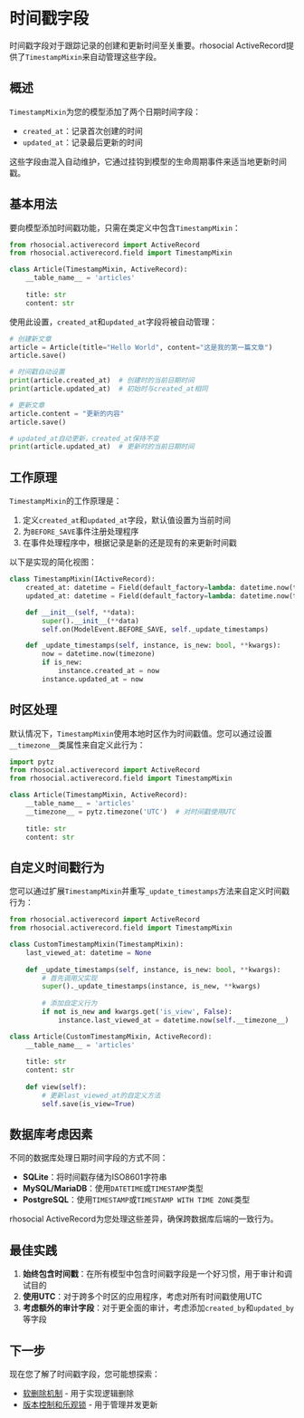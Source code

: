 # 时间戳字段

时间戳字段对于跟踪记录的创建和更新时间至关重要。rhosocial ActiveRecord提供了`TimestampMixin`来自动管理这些字段。

## 概述

`TimestampMixin`为您的模型添加了两个日期时间字段：

- `created_at`：记录首次创建的时间
- `updated_at`：记录最后更新的时间

这些字段由混入自动维护，它通过挂钩到模型的生命周期事件来适当地更新时间戳。

## 基本用法

要向模型添加时间戳功能，只需在类定义中包含`TimestampMixin`：

```python
from rhosocial.activerecord import ActiveRecord
from rhosocial.activerecord.field import TimestampMixin

class Article(TimestampMixin, ActiveRecord):
    __table_name__ = 'articles'
    
    title: str
    content: str
```

使用此设置，`created_at`和`updated_at`字段将被自动管理：

```python
# 创建新文章
article = Article(title="Hello World", content="这是我的第一篇文章")
article.save()

# 时间戳自动设置
print(article.created_at)  # 创建时的当前日期时间
print(article.updated_at)  # 初始时与created_at相同

# 更新文章
article.content = "更新的内容"
article.save()

# updated_at自动更新，created_at保持不变
print(article.updated_at)  # 更新时的当前日期时间
```

## 工作原理

`TimestampMixin`的工作原理是：

1. 定义`created_at`和`updated_at`字段，默认值设置为当前时间
2. 为`BEFORE_SAVE`事件注册处理程序
3. 在事件处理程序中，根据记录是新的还是现有的来更新时间戳

以下是实现的简化视图：

```python
class TimestampMixin(IActiveRecord):
    created_at: datetime = Field(default_factory=lambda: datetime.now(timezone))
    updated_at: datetime = Field(default_factory=lambda: datetime.now(timezone))

    def __init__(self, **data):
        super().__init__(**data)
        self.on(ModelEvent.BEFORE_SAVE, self._update_timestamps)

    def _update_timestamps(self, instance, is_new: bool, **kwargs):
        now = datetime.now(timezone)
        if is_new:
            instance.created_at = now
        instance.updated_at = now
```

## 时区处理

默认情况下，`TimestampMixin`使用本地时区作为时间戳值。您可以通过设置`__timezone__`类属性来自定义此行为：

```python
import pytz
from rhosocial.activerecord import ActiveRecord
from rhosocial.activerecord.field import TimestampMixin

class Article(TimestampMixin, ActiveRecord):
    __table_name__ = 'articles'
    __timezone__ = pytz.timezone('UTC')  # 对时间戳使用UTC
    
    title: str
    content: str
```

## 自定义时间戳行为

您可以通过扩展`TimestampMixin`并重写`_update_timestamps`方法来自定义时间戳行为：

```python
from rhosocial.activerecord import ActiveRecord
from rhosocial.activerecord.field import TimestampMixin

class CustomTimestampMixin(TimestampMixin):
    last_viewed_at: datetime = None
    
    def _update_timestamps(self, instance, is_new: bool, **kwargs):
        # 首先调用父实现
        super()._update_timestamps(instance, is_new, **kwargs)
        
        # 添加自定义行为
        if not is_new and kwargs.get('is_view', False):
            instance.last_viewed_at = datetime.now(self.__timezone__)

class Article(CustomTimestampMixin, ActiveRecord):
    __table_name__ = 'articles'
    
    title: str
    content: str
    
    def view(self):
        # 更新last_viewed_at的自定义方法
        self.save(is_view=True)
```

## 数据库考虑因素

不同的数据库处理日期时间字段的方式不同：

- **SQLite**：将时间戳存储为ISO8601字符串
- **MySQL/MariaDB**：使用`DATETIME`或`TIMESTAMP`类型
- **PostgreSQL**：使用`TIMESTAMP`或`TIMESTAMP WITH TIME ZONE`类型

rhosocial ActiveRecord为您处理这些差异，确保跨数据库后端的一致行为。

## 最佳实践

1. **始终包含时间戳**：在所有模型中包含时间戳字段是一个好习惯，用于审计和调试目的
2. **使用UTC**：对于跨多个时区的应用程序，考虑对所有时间戳使用UTC
3. **考虑额外的审计字段**：对于更全面的审计，考虑添加`created_by`和`updated_by`等字段

## 下一步

现在您了解了时间戳字段，您可能想探索：

- [软删除机制](soft_delete_mechanism.md) - 用于实现逻辑删除
- [版本控制和乐观锁](version_control_and_optimistic_locking.md) - 用于管理并发更新